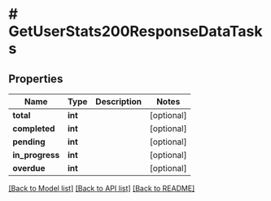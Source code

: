 # # GetUserStats200ResponseDataTasks

## Properties

Name | Type | Description | Notes
------------ | ------------- | ------------- | -------------
**total** | **int** |  | [optional]
**completed** | **int** |  | [optional]
**pending** | **int** |  | [optional]
**in_progress** | **int** |  | [optional]
**overdue** | **int** |  | [optional]

[[Back to Model list]](../../README.md#models) [[Back to API list]](../../README.md#endpoints) [[Back to README]](../../README.md)
